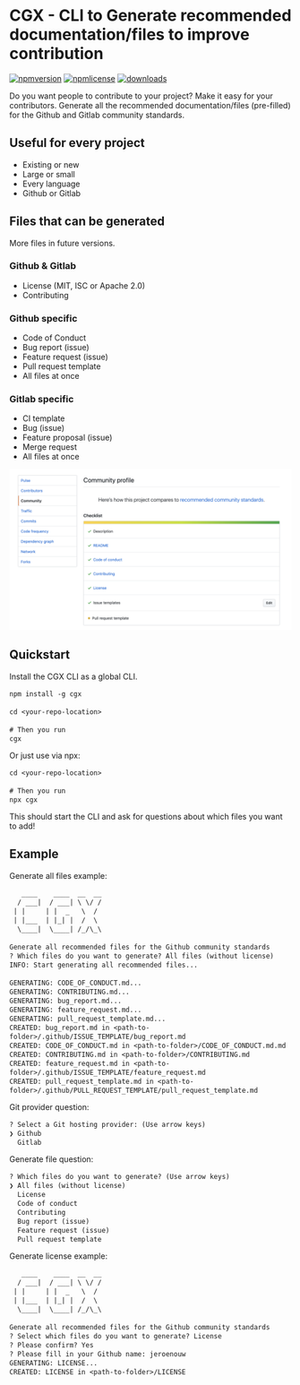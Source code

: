 # CGX - CLI to Generate recommended documentation/files to improve contribution

[![npmversion](https://img.shields.io/npm/v/cgx.svg)](https://github.com/jeroenouw/cgx)
[![npmlicense](https://img.shields.io/npm/l/cgx.svg)](https://github.com/jeroenouw/cgx/blob/master/LICENSE/)
[![downloads](https://img.shields.io/npm/dy/cgx.svg)](https://github.com/jeroenouw/cgx)

Do you want people to contribute to your project? Make it easy for your contributors. Generate all the recommended documentation/files (pre-filled) for the Github and Gitlab community standards.  

## Useful for every project
* Existing or new
* Large or small
* Every language
* Github or Gitlab

## Files that can be generated
More files in future versions.

### Github & Gitlab
* License (MIT, ISC or Apache 2.0)
* Contributing

### Github specific
* Code of Conduct
* Bug report (issue)
* Feature request (issue)
* Pull request template
* All files at once

### Gitlab specific
* CI template
* Bug (issue)
* Feature proposal (issue)
* Merge request
* All files at once

![](community-score.png)

## Quickstart

Install the CGX CLI as a global CLI.

```shell
npm install -g cgx

cd <your-repo-location>

# Then you run
cgx
```

Or just use via npx:

```shell
cd <your-repo-location>

# Then you run
npx cgx
```

This should start the CLI and ask for questions about which files you want to add!

## Example

Generate all files example:
```shell
   ____    ____  __  __
  / ___|  / ___| \ \/ /
 | |     | |  _   \  /
 | |___  | |_| |  /  \
  \____|  \____| /_/\_\

Generate all recommended files for the Github community standards
? Which files do you want to generate? All files (without license)
INFO: Start generating all recommended files...

GENERATING: CODE_OF_CONDUCT.md...
GENERATING: CONTRIBUTING.md...
GENERATING: bug_report.md...
GENERATING: feature_request.md...
GENERATING: pull_request_template.md...
CREATED: bug_report.md in <path-to-folder>/.github/ISSUE_TEMPLATE/bug_report.md
CREATED: CODE_OF_CONDUCT.md in <path-to-folder>/CODE_OF_CONDUCT.md.md
CREATED: CONTRIBUTING.md in <path-to-folder>/CONTRIBUTING.md
CREATED: feature_request.md in <path-to-folder>/.github/ISSUE_TEMPLATE/feature_request.md
CREATED: pull_request_template.md in <path-to-folder>/.github/PULL_REQUEST_TEMPLATE/pull_request_template.md
```

Git provider question:
```shell
? Select a Git hosting provider: (Use arrow keys)
❯ Github
  Gitlab
```

Generate file question: 
```shell  
? Which files do you want to generate? (Use arrow keys)
❯ All files (without license)
  License
  Code of conduct
  Contributing
  Bug report (issue)
  Feature request (issue)
  Pull request template
```

Generate license example:  
```shell  
   ____    ____  __  __
  / ___|  / ___| \ \/ /
 | |     | |  _   \  /
 | |___  | |_| |  /  \
  \____|  \____| /_/\_\

Generate all recommended files for the Github community standards
? Select which files do you want to generate? License
? Please confirm? Yes
? Please fill in your Github name: jeroenouw
GENERATING: LICENSE...
CREATED: LICENSE in <path-to-folder>/LICENSE
```

